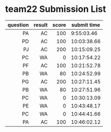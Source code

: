 # team22 Submission List
question | result | score | submit time
----:|----:|-----:|-----
PA | AC | 100 |  9:55:03.46 
PD | AC | 100 | 10:03:38.66 
PJ | AC | 200 | 10:15:09.25 
PC | WA | 0 | 10:17:54.22 
PF | AC | 100 | 10:21:52.78 
PB | WA | 80 | 10:24:52.99 
PG | AC | 200 | 10:27:11.45 
PB | WA | 80 | 10:27:51.96 
PC | WA | 0 | 10:30:13.09 
PE | WA | 0 | 10:43:48.17 
PC | WA | 0 | 10:44:41.66 
PA | AC | 100 | 10:46:02.12 
